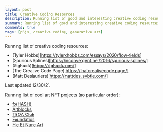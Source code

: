 ```yaml
---
layout: post
title: Creative Coding Resources
description: Running list of good and interesting creative coding resources I come across with
summary: Running list of good and interesting creative coding resources I come across with
comments: true
tags: [p5js, creative coding, generative art]
---
```


Running list of creative coding resources:

- (Tyler Hobbs)[https://tylerxhobbs.com/essays/2020/flow-fields]
- (Spurious Splines)[https://inconvergent.net/2016/spurious-splines/]
- (Sighack)[https://sighack.com/]
- (The Creative Code Page)[https://thatcreativecode.page/]
- (Matt Deslauriers)[https://mattdesl.svbtle.com/]

Last updated 12/30/21.

Running list of cool art NFT projects (no particular order):
- [fx(HASH)](https://www.fxhash.xyz/)
- [Artblocks](https://www.artblocks.io/)
- [TBOA Club](https://www.tboa.club/)
- [Foundation](https://foundation.app/)
- [Hic Et Nunc Art](https://hicetnunc.art/)